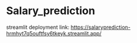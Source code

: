 # Salary_prediction
streamlit deployment link: https://salaryprediction-hrmhyt7q5ouftfsy6tkeyk.streamlit.app/
